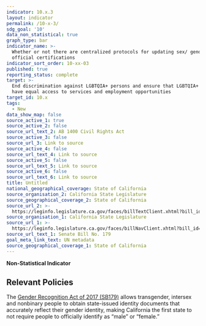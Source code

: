 ```yaml
---
indicator: 10.x.3
layout: indicator
permalink: /10-x-3/
sdg_goal: '10'
data_non_statistical: true
graph_type: bar
indicator_name: >-
  Whether or not there are centralized protocols for updating sex/ gender in
  official certifications
indicator_sort_order: 10-xx-03
published: true
reporting_status: complete
target: >-
  End discrimination against LGBTQIA+ persons and ensure that LGBTQIA+ persons
  have equal access to services and employment opportunities
target_id: 10.x
tags:
  - New
data_show_map: false
source_active_1: true
source_active_2: false
source_url_text_2: AB 1400 Civil Rights Act
source_active_3: false
source_url_3: Link to source
source_active_4: false
source_url_text_4: Link to source
source_active_5: false
source_url_text_5: Link to source
source_active_6: false
source_url_text_6: Link to source
title: Untitled
national_geographical_coverage: State of California
source_organisation_2: California State Legislature
source_geographical_coverage_2: State of California
source_url_2: >-
  https://leginfo.legislature.ca.gov/faces/billTextClient.xhtml?bill_id=200520060AB1400
source_organisation_1: California State Legislature
source_url_1: >-
  https://leginfo.legislature.ca.gov/faces/billNavClient.xhtml?bill_id=201720180SB179
source_url_text_1: Senate Bill No. 179
goal_meta_link_text: UN metadata
source_geographical_coverage_1: State of California
---
```

**Non-Statistical Indicator**

## Relevant Policies

The [Gender Recognition Act of 2017 (SB179)](https://leginfo.legislature.ca.gov/faces/billNavClient.xhtml?bill_id=201720180SB179) allows transgender, intersex and nonbinary people to obtain state-issued identity documents that accurately reflect their gender identity, making California the first state to not require people to officially identify as “male” or “female.”
